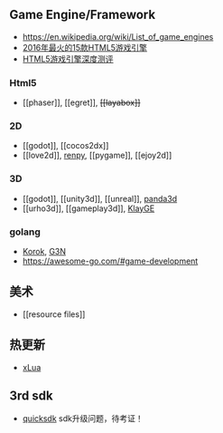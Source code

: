 ## Game Engine/Framework
- https://en.wikipedia.org/wiki/List_of_game_engines
- [2016年最火的15款HTML5游戏引擎](http://www.oschina.net/news/72092/2016-top-15-html5-game-engines)
- [HTML5游戏引擎深度测评](http://www.jianshu.com/p/0469cd7b1711)

### Html5
- [[phaser]], [[egret]], ~~[[layabox]]~~

### 2D
- [[godot]], [[cocos2dx]]
- [[love2d]], [renpy](https://github.com/renpy/renpy), [[pygame]], [[ejoy2d]]

### 3D
- [[godot]], [[unity3d]], [[unreal]], [panda3d](https://github.com/panda3d/panda3d)
- [[urho3d]], [[gameplay3d]], [KlayGE](https://github.com/gongminmin/KlayGE)

### golang
- [Korok](https://github.com/KorokEngine/Korok), [G3N](https://github.com/g3n/engine)
- https://awesome-go.com/#game-development


## 美术
- [[resource files]]


## 热更新
- [xLua](https://github.com/Tencent/xLua/issues/14)


## 3rd sdk
- [quicksdk](https://www.quicksdk.com/) sdk升级问题，待考证！

